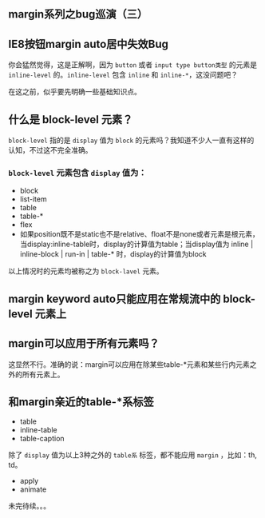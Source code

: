 ## margin系列之bug巡演（三）

## IE8按钮margin auto居中失效Bug

你会猛然觉得，这是正解啊，因为 `button` 或者 `input type button类型` 的元素是 `inline-level` 的。`inline-level` 包含 `inline` 和 `inline-*`，这没问题吧？

在这之前，似乎要先明确一些基础知识点。

## 什么是 block-level 元素？

<!--more-->

`block-level` 指的是 `display` 值为 `block` 的元素吗？我知道不少人一直有这样的认知，不过这不完全准确。

### `block-level` 元素包含 `display` 值为：

* block
* list-item
* table
* table-*
* flex
* 如果position既不是static也不是relative、float不是none或者元素是根元素，当display:inline-table时，display的计算值为table；当display值为 inline | inline-block | run-in | table-* 时，display的计算值为block

以上情况时的元素均被称之为 `block-lavel` 元素。

## margin keyword auto只能应用在常规流中的 block-level 元素上

## margin可以应用于所有元素吗？

这显然不行。准确的说：margin可以应用在除某些table-*元素和某些行内元素之外的所有元素上。

## 和margin亲近的table-*系标签

* table
* inline-table
* table-caption

除了 `display` 值为以上3种之外的 `table系` 标签，都不能应用 `margin` ，比如：th, td。



* apply
* animate

未完待续。。。
